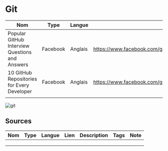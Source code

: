 # Git

| Nom                                            | Type     | Langue  | Lien                                                                       | Description | Tags                                                                             | Note |
|------------------------------------------------|----------|---------|----------------------------------------------------------------------------|-------------|----------------------------------------------------------------------------------|------|
| Popular GitHub Interview Questions and Answers | Facebook | Anglais | https://www.facebook.com/groups/519184229097318/permalink/826923921656679/ |             | #GitHubInterviewQuestions #GitHub                                                |      |
| 10 GitHub Repositories for Every Developer     | Facebook | Anglais | https://www.facebook.com/groups/519184229097318/permalink/825778188437919/ |             | #github #git #programming #developer #morioh #softwaredeveloper #computerscience |      |
|                                                |          |         |                                                                            |             |                                                                                  |      |

![git](https://upload.wikimedia.org/wikipedia/commons/thumb/e/e0/Git-logo.svg/1280px-Git-logo.svg.png)

## Sources
| Nom | Type | Langue | Lien | Description | Tags | Note |
|-----|------|--------|------|-------------|------|------|
|     |      |        |      |             |      |      |
|     |      |        |      |             |      |      |
|     |      |        |      |             |      |      |